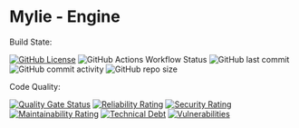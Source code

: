 # Mylie - Engine
Build State:

[![GitHub License](https://img.shields.io/github/license/mylie-project/engine)](./LICENSE.md)
![GitHub Actions Workflow Status](https://img.shields.io/github/actions/workflow/status/mylie-project/engine/build_test.yml)
![GitHub last commit](https://img.shields.io/github/last-commit/mylie-project/engine)
![GitHub commit activity](https://img.shields.io/github/commit-activity/w/mylie-project/engine)
![GitHub repo size](https://img.shields.io/github/repo-size/mylie-project/engine)

Code Quality:

[![Quality Gate Status](https://sonarcloud.io/api/project_badges/measure?project=mylie-project_engine&metric=alert_status)](https://sonarcloud.io/summary/new_code?id=mylie-project_engine)
[![Reliability Rating](https://sonarcloud.io/api/project_badges/measure?project=mylie-project_engine&metric=reliability_rating)](https://sonarcloud.io/summary/new_code?id=mylie-project_engine)
[![Security Rating](https://sonarcloud.io/api/project_badges/measure?project=mylie-project_engine&metric=security_rating)](https://sonarcloud.io/summary/new_code?id=mylie-project_engine)
[![Maintainability Rating](https://sonarcloud.io/api/project_badges/measure?project=mylie-project_engine&metric=sqale_rating)](https://sonarcloud.io/summary/new_code?id=mylie-project_engine)
[![Technical Debt](https://sonarcloud.io/api/project_badges/measure?project=mylie-project_engine&metric=sqale_index)](https://sonarcloud.io/summary/new_code?id=mylie-project_engine)
[![Vulnerabilities](https://sonarcloud.io/api/project_badges/measure?project=mylie-project_engine&metric=vulnerabilities)](https://sonarcloud.io/summary/new_code?id=mylie-project_engine)
